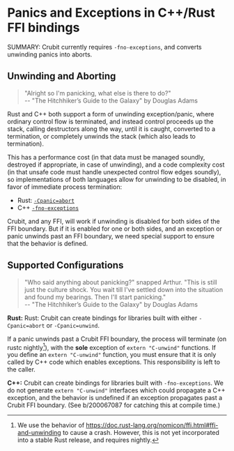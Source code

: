# Panics and Exceptions in C++/Rust FFI bindings

SUMMARY: Crubit currently requires `-fno-exceptions`, and converts unwinding
panics into aborts.

## Unwinding and Aborting

> "Alright so I'm panicking, what else is there to do?" \
> -- "The Hitchhiker’s Guide to the Galaxy" by Douglas Adams

Rust and C++ both support a form of unwinding exception/panic, where ordinary
control flow is terminated, and instead control proceeds up the stack, calling
destructors along the way, until it is caught, converted to a termination, or
completely unwinds the stack (which also leads to termination).

This has a performance cost (in that data must be managed soundly, destroyed if
appropriate, in case of unwinding), and a code complexity cost (in that unsafe
code must handle unexpected control flow edges soundly), so implementations of
both languages allow for unwinding to be disabled, in favor of immediate process
termination:

*   Rust:
    [`-Cpanic=abort`](https://doc.rust-lang.org/rustc/codegen-options/index.html#panic)
*   C++
    [`-fno-exceptions`](https://clang.llvm.org/docs/ClangCommandLineReference.html#cmdoption-clang-fexceptions)

Crubit, and any FFI, will work if unwinding is disabled for both sides of the
FFI boundary. But if it is enabled for one or both sides, and an exception or
panic unwinds past an FFI boundary, we need special support to ensure that the
behavior is defined.

## Supported Configurations

> "Who said anything about panicking?" snapped Arthur. "This is still just the
> culture shock. You wait till I've settled down into the situation and found my
> bearings. Then I'll start panicking." \
> -- "The Hitchhiker’s Guide to the Galaxy" by Douglas Adams

**Rust:** Rust: Crubit can create bindings for libraries built with either
`-Cpanic=abort` or `-Cpanic=unwind`.

If a panic unwinds past a Crubit FFI boundary, the process will terminate
(on rustc nightly[^terminate_requirements]), with
the **sole** exception of `extern "C-unwind"` functions. If you define an
`extern "C-unwind"` function, you must ensure that it is only called by C++ code
which enables exceptions. This responsibility is left to the caller.

**C++:** Crubit can create bindings for libraries built with `-fno-exceptions`.
We do not generate `extern "C-unwind"` interfaces which could propagate a C++
exception, and the behavior is undefined if an exception propagates past a
Crubit FFI boundary. (See b/200067087 for catching this at compile time.)

<!-- TODO(b/200067087): fail when exceptions are enabled, document above. -->

[^terminate_requirements]: We use the behavior of
    https://doc.rust-lang.org/nomicon/ffi.html#ffi-and-unwinding
    to cause a crash. However, this is not yet
    incorporated into a stable Rust release, and requires
    nightly.

<!-- TODO(b/254049425): remove above note once crash reaches stable. -->
